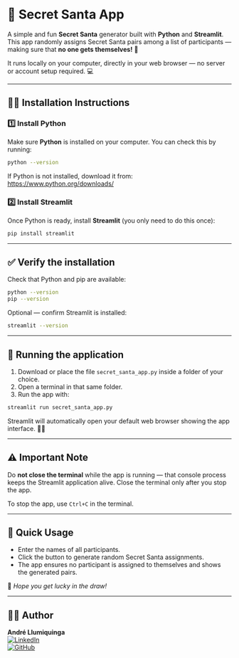 # 🎁 Secret Santa App

A simple and fun **Secret Santa** generator built with **Python** and **Streamlit**.  
This app randomly assigns Secret Santa pairs among a list of participants — making sure that **no one gets themselves!** 🎄

It runs locally on your computer, directly in your web browser — no server or account setup required. 💻

---

## 🧑‍💻 Installation Instructions

### 1️⃣ Install Python
Make sure **Python** is installed on your computer. You can check this by running:

```bash
python --version
```

If Python is not installed, download it from: https://www.python.org/downloads/

### 2️⃣ Install Streamlit
Once Python is ready, install **Streamlit** (you only need to do this once):

```bash
pip install streamlit
```

---

## ✅ Verify the installation

Check that Python and pip are available:

```bash
python --version
pip --version
```

Optional — confirm Streamlit is installed:

```bash
streamlit --version
```

---

## 🚀 Running the application

1. Download or place the file `secret_santa_app.py` inside a folder of your choice.  
2. Open a terminal in that same folder.  
3. Run the app with:

```bash
streamlit run secret_santa_app.py
```

Streamlit will automatically open your default web browser showing the app interface. 🎅✨

---

## ⚠️ Important Note

Do **not close the terminal** while the app is running — that console process keeps the Streamlit application alive. Close the terminal only after you stop the app.

To stop the app, use `Ctrl+C` in the terminal.

---

## 🎄 Quick Usage

- Enter the names of all participants.  
- Click the button to generate random Secret Santa assignments.  
- The app ensures no participant is assigned to themselves and shows the generated pairs.

🎉 *Hope you get lucky in the draw!*  

---

## 👨‍💻 Author

**André Llumiquinga**  
[![LinkedIn](https://img.shields.io/badge/LinkedIn-Andr%C3%A9%20Llumiquinga-blue?style=flat&logo=linkedin)](https://www.linkedin.com/in/andre-llc/)  
[![GitHub](https://img.shields.io/badge/GitHub-Andr%C3%A9%20Llumiquinga-black?style=flat&logo=github)](https://github.com/andrefernandoec2608)